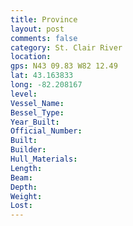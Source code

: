 ```yaml
---
title: Province
layout: post
comments: false
category: St. Clair River
location:
gps: N43 09.83 W82 12.49
lat: 43.163833
long: -82.208167
level:
Vessel_Name:
Bessel_Type:
Year_Built:
Official_Number:
Built:
Builder:
Hull_Materials:
Length:
Beam:
Depth:
Weight:
Lost:
---
```

